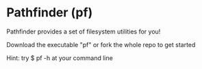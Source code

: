 # Pathfinder (pf)

Pathfinder provides a set of filesystem utilities for you!

Download the executable "pf" or fork the whole repo to get started

Hint: try $ pf -h at your command line

